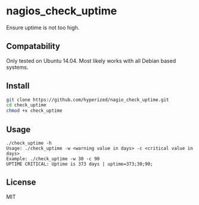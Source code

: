 # nagios_check_uptime
Ensure uptime is not too high.

## Compatability
Only tested on Ubuntu 14.04.
Most likely works with all Debian based systems.

## Install

```sh
git clone https://github.com/hyperized/nagio_check_uptime.git
cd check_uptime
chmod +x check_uptime
```

## Usage
```
./check_uptime -h
Usage: ./check_uptime -w <warning value in days> -c <critical value in days>
Example: ./check_uptime -w 30 -c 90
UPTIME CRITICAL: Uptime is 373 days | uptime=373;30;90;
```

## License
MIT
